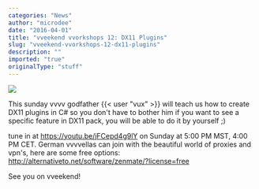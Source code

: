 ```yaml
---
categories: "News"
author: "microdee"
date: "2016-04-01"
title: "vveekend vvorkshops 12: DX11 Plugins"
slug: "vveekend-vvorkshops-12-dx11-plugins"
description: ""
imported: "true"
originalType: "stuff"
---
```



![](IntroRenderer_2016.04.02-00.35.50.png) 

This sunday vvvv godfather {{< user "vux" >}} will teach us how to create DX11 plugins in C# so you don't have to bother him if you want to see a specific feature in DX11 pack, you will be able to do it by yourself ;)

tune in at https://youtu.be/jFCepd4g9lY on Sunday at 5:00 PM MST, 4:00 PM CET.
German vvvvellas can join with the beautiful world of proxies and vpn's, here are some free options: http://alternativeto.net/software/zenmate/?license=free

See you on vveekend!